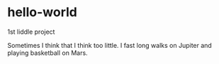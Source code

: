 # hello-world

1st liddle project

Sometimes I think that I think too little.  I fast long walks on Jupiter and playing basketball on Mars.  
